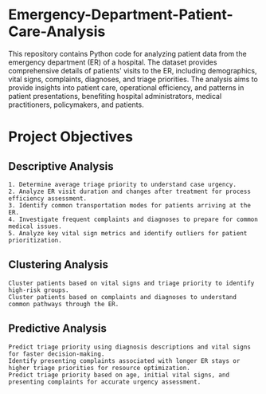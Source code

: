 # Emergency-Department-Patient-Care-Analysis 

This repository contains Python code for analyzing patient data from the emergency department (ER) of a hospital. The dataset provides comprehensive details of patients' visits to the ER, including demographics, vital signs, complaints, diagnoses, and triage priorities. The analysis aims to provide insights into patient care, operational efficiency, and patterns in patient presentations, benefiting hospital administrators, medical practitioners, policymakers, and patients.

# Project Objectives
## Descriptive Analysis

    1. Determine average triage priority to understand case urgency.
    2. Analyze ER visit duration and changes after treatment for process efficiency assessment.
    3. Identify common transportation modes for patients arriving at the ER.
    4. Investigate frequent complaints and diagnoses to prepare for common medical issues.
    5. Analyze key vital sign metrics and identify outliers for patient prioritization.

## Clustering Analysis

    Cluster patients based on vital signs and triage priority to identify high-risk groups.
    Cluster patients based on complaints and diagnoses to understand common pathways through the ER.

## Predictive Analysis

    Predict triage priority using diagnosis descriptions and vital signs for faster decision-making.
    Identify presenting complaints associated with longer ER stays or higher triage priorities for resource optimization.
    Predict triage priority based on age, initial vital signs, and presenting complaints for accurate urgency assessment.
